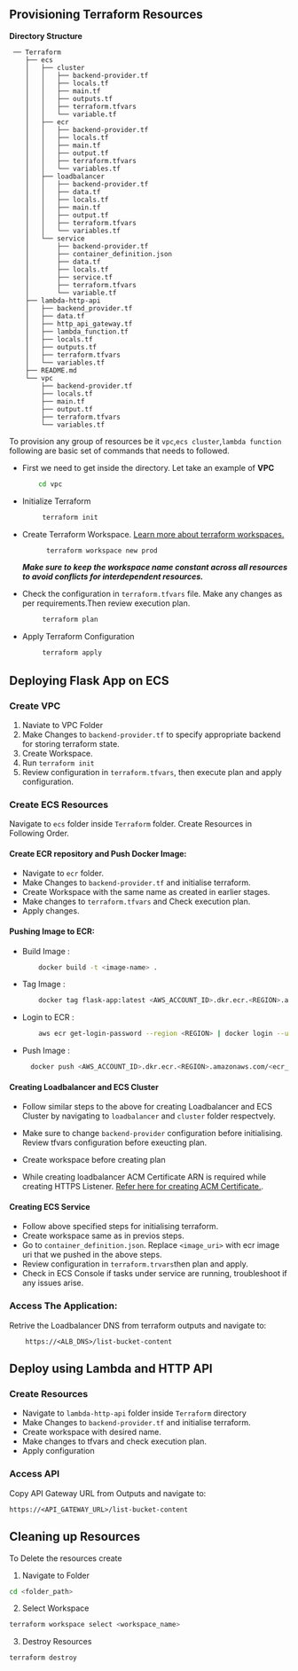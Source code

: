 ## Provisioning Terraform Resources

**Directory Structure**
```
 ── Terraform
    ├── ecs
    │   ├── cluster
    │   │   ├── backend-provider.tf
    │   │   ├── locals.tf
    │   │   ├── main.tf
    │   │   ├── outputs.tf
    │   │   ├── terraform.tfvars
    │   │   └── variable.tf
    │   ├── ecr
    │   │   ├── backend-provider.tf
    │   │   ├── locals.tf
    │   │   ├── main.tf
    │   │   ├── output.tf
    │   │   ├── terraform.tfvars
    │   │   └── variables.tf
    │   ├── loadbalancer
    │   │   ├── backend-provider.tf
    │   │   ├── data.tf
    │   │   ├── locals.tf
    │   │   ├── main.tf
    │   │   ├── output.tf
    │   │   ├── terraform.tfvars
    │   │   └── variables.tf
    │   └── service
    │       ├── backend-provider.tf
    │       ├── container_definition.json
    │       ├── data.tf
    │       ├── locals.tf
    │       ├── service.tf
    │       ├── terraform.tfvars
    │       └── variable.tf
    ├── lambda-http-api
    │   ├── backend_provider.tf
    │   ├── data.tf
    │   ├── http_api_gateway.tf
    │   ├── lambda_function.tf
    │   ├── locals.tf
    │   ├── outputs.tf
    │   ├── terraform.tfvars
    │   └── variables.tf
    ├── README.md
    └── vpc
        ├── backend-provider.tf
        ├── locals.tf
        ├── main.tf
        ├── output.tf
        ├── terraform.tfvars
        └── variables.tf
```

To provision any group of resources be it `vpc`,`ecs cluster`,`lambda function` following are basic set of commands that needs to followed.

- First we need to get inside the directory. Let take an example of **VPC**
  ```bash
      cd vpc
  ```
- Initialize Terraform
  ```bash
       terraform init
  ```
- Create Terraform Workspace. [Learn more about terraform workspaces.](https://developer.hashicorp.com/terraform/language/state/workspaces)

  ```bash
        terraform workspace new prod
  ```

  **_Make sure to keep the workspace name constant across all resources to avoid conflicts for interdependent resources._**

- Check the configuration in `terraform.tfvars` file. Make any changes as per requirements.Then review execution plan.
  ```bash
       terraform plan
  ```
- Apply Terraform Configuration
  ```bash
       terraform apply
  ```

## Deploying Flask App on ECS

### Create VPC

1. Naviate to VPC Folder
2. Make Changes to `backend-provider.tf` to specify appropriate backend for storing terraform state.
3. Create Workspace.
4. Run `terraform init`
5. Review configuration in `terraform.tfvars`, then execute plan and apply configuration.

### Create ECS Resources

Navigate to `ecs` folder inside `Terraform` folder. Create Resources in Following Order.

#### Create ECR repository and Push Docker Image:

- Navigate to `ecr` folder.
- Make Changes to `backend-provider.tf` and initialise terraform.
- Create Workspace with the same name as created in earlier stages.
- Make changes to `terraform.tfvars` and Check execution plan.
- Apply changes.

#### Pushing Image to ECR:

- Build Image :
  ```bash
      docker build -t <image-name> .
  ```
- Tag Image :
  ```bash
      docker tag flask-app:latest <AWS_ACCOUNT_ID>.dkr.ecr.<REGION>.amazonaws.com/<ecr_repository_name>:latest
  ```
- Login to ECR :
  ```bash
      aws ecr get-login-password --region <REGION> | docker login --username AWS --password-stdin <AWS_ACCOUNT_ID>.dkr.ecr.<REGION>.amazonaws.com
  ```
- Push Image :
  ```bash
    docker push <AWS_ACCOUNT_ID>.dkr.ecr.<REGION>.amazonaws.com/<ecr_repository_name>:latest
  ```

#### Creating Loadbalancer and ECS Cluster

- Follow similar steps to the above for creating Loadbalancer and ECS Cluster by navigating to `loadbalancer` and `cluster` folder respectvely.

- Make sure to change `backend-provider` configuration before initialising. Review tfvars configuration before exeucting plan.
- Create workspace before creating plan
- While creating loadbalancer ACM Certificate ARN is required while creating HTTPS Listener. [Refer here for creating ACM Certificate.](https://docs.aws.amazon.com/res/latest/ug/acm-certificate.html).

#### Creating ECS Service

- Follow above specified steps for initialising terraform.
- Create workspace same as in previos steps.
- Go to `container_definition.json`. Replace `<image_uri>` with ecr image uri that we pushed in the above steps.
- Review configuration in `terraform.trvars`then plan and apply.
- Check in ECS Console if tasks under service are running, troubleshoot if any issues arise.

### Access The Application:

Retrive the Loadbalancer DNS from terraform outputs and navigate to:

```url
    https://<ALB_DNS>/list-bucket-content
```

## Deploy using Lambda and HTTP API

### Create Resources

- Navigate to `lambda-http-api` folder inside `Terraform` directory
- Make Changes to `backend-provider.tf` and initialise terraform.
- Create workspace with desired name.
- Make changes to tfvars and check execution plan.
- Apply configuration

### Access API

Copy API Gateway URL from Outputs and navigate to:

```url
https://<API_GATEWAY_URL>/list-bucket-content
```

## Cleaning up Resources

To Delete the resources create

1. Navigate to Folder

```bash
cd <folder_path>
```

2. Select Workspace

```bash
terraform workspace select <workspace_name>
```

3. Destroy Resources

```bash
terraform destroy
```
